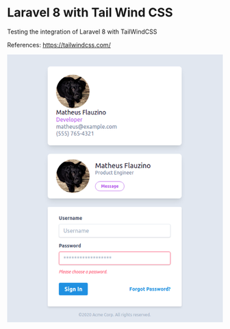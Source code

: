 # Laravel 8 with Tail Wind CSS

Testing the integration of Laravel 8 with TailWindCSS

References: https://tailwindcss.com/

![Image of Yaktocat](./laravelwindcss.png)
